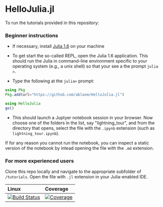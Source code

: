 # HelloJulia.jl

To run the tutorials provided in this repository:

### Beginner instructions

- If necessary, install [Julia 1.6](https://julialang.org/download/)
  on your machine

- To get start the so-called REPL, open the Julia 1.6
  application. This should run the Julia in command-line environment
  specific to your operating system (e.g., a unix shell) so that your
  see a the prompt `julia >`.

- Type the following at the `julia>` prompt:

```julia
using Pkg
Pkg.add(url="https://github.com/ablaom/HelloJulia.jl")

using HelloJulia
go()
```

- This should launch a Juptyer notebook session in your browser. Now
  choose one of the folders in the list, say "lightning_tour", and
  from the directory that opens, select the file with the `.ipynb`
  extension (such as `lightning_tour.ipynb`).
  
If for any reason you cannot run the notebook, you can inspect a
static version of the notebook by intead opening the file with the
`.md` extension.

### For more experienced users

Clone this repo locally and navigate to the appropriate subfolder of
`/tutorials`. Open the file with `.jl` extension in your Julia-enabled
IDE.


| Linux | Coverage |
| :------------ | :------- |
| [![Build Status](https://github.com/ablaom/HelloJulia.jl/workflows/CI/badge.svg)](https://github.com/ablaom/HelloJulia.jl/actions) | [![Coverage](https://codecov.io/gh/ablaom/HelloJulia.jl/branch/master/graph/badge.svg)](https://codecov.io/github/ablaom/HelloJulia.jl?branch=master) |
